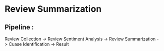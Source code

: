 # Review Summarization

## Pipeline : 

Review Collection -> Review Sentiment Analysis -> Review Summarization -> Cuase Identification -> Result